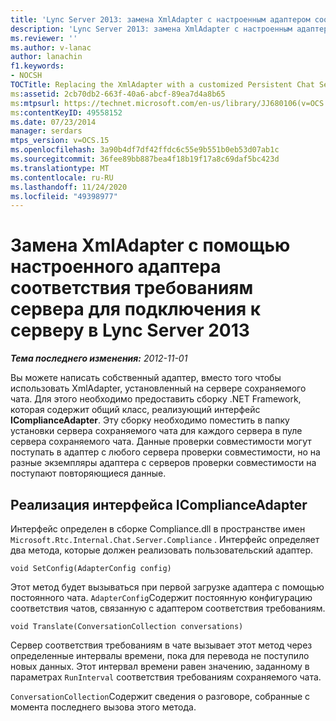 ```yaml
---
title: 'Lync Server 2013: замена XmlAdapter с настроенным адаптером соответствия для сервера сохраняемого чата'
description: 'Lync Server 2013: замена XmlAdapter с настроенным адаптером соответствия для сервера сохраняемого чата.'
ms.reviewer: ''
ms.author: v-lanac
author: lanachin
f1.keywords:
- NOCSH
TOCTitle: Replacing the XmlAdapter with a customized Persistent Chat Server Compliance adapter
ms:assetid: 2cb70db2-663f-40a6-abcf-89ea7d4a8b65
ms:mtpsurl: https://technet.microsoft.com/en-us/library/JJ680106(v=OCS.15)
ms:contentKeyID: 49558152
ms.date: 07/23/2014
manager: serdars
mtps_version: v=OCS.15
ms.openlocfilehash: 3a90b4df7df42ffdc6c55e9b551b0eb53d07ab1c
ms.sourcegitcommit: 36fee89bb887bea4f18b19f17a8c69daf5bc423d
ms.translationtype: MT
ms.contentlocale: ru-RU
ms.lasthandoff: 11/24/2020
ms.locfileid: "49398977"
---
```

# <a name="replacing-the-xmladapter-with-a-customized-persistent-chat-server-compliance-adapter-in-lync-server-2013"></a>Замена XmlAdapter с помощью настроенного адаптера соответствия требованиям сервера для подключения к серверу в Lync Server 2013

<div data-xmlns="http://www.w3.org/1999/xhtml">

<div class="topic" data-xmlns="http://www.w3.org/1999/xhtml" data-msxsl="urn:schemas-microsoft-com:xslt" data-cs="https://msdn.microsoft.com/">

<div data-asp="https://msdn2.microsoft.com/asp">



</div>

<div id="mainSection">

<div id="mainBody">

<span> </span>

_**Тема последнего изменения:** 2012-11-01_

Вы можете написать собственный адаптер, вместо того чтобы использовать XmlAdapter, установленный на сервере сохраняемого чата. Для этого необходимо предоставить сборку .NET Framework, которая содержит общий класс, реализующий интерфейс **IComplianceAdapter**. Эту сборку необходимо поместить в папку установки сервера сохраняемого чата для каждого сервера в пуле сервера сохраняемого чата. Данные проверки совместимости могут поступать в адаптер с любого сервера проверки совместимости, но на разные экземпляры адаптера с серверов проверки совместимости на поступают повторяющиеся данные.

<div>

## <a name="implementing-the-icomplianceadapter-interface"></a>Реализация интерфейса IComplianceAdapter

Интерфейс определен в сборке Compliance.dll в пространстве имен `Microsoft.Rtc.Internal.Chat.Server.Compliance` . Интерфейс определяет два метода, которые должен реализовать пользовательский адаптер.

    void SetConfig(AdapterConfig config)

Этот метод будет вызываться при первой загрузке адаптера с помощью постоянного чата. `AdapterConfig`Содержит постоянную конфигурацию соответствия чатов, связанную с адаптером соответствия требованиям.

    void Translate(ConversationCollection conversations)

Сервер соответствия требованиям в чате вызывает этот метод через определенные интервалы времени, пока для перевода не поступило новых данных. Этот интервал времени равен значению, заданному в параметрах `RunInterval` соответствия требованиям сохраняемого чата.

`ConversationCollection`Содержит сведения о разговоре, собранные с момента последнего вызова этого метода.

</div>

</div>

<span> </span>

</div>

</div>

</div>

